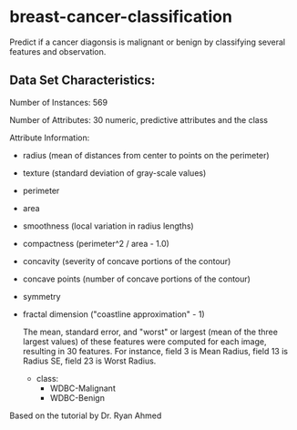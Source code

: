 # breast-cancer-classification

Predict if a cancer diagonsis is malignant or benign by classifying several features and observation.

## Data Set Characteristics:

Number of Instances: 569

Number of Attributes: 30 numeric, predictive attributes and the class

Attribute Information:

* radius (mean of distances from center to points on the perimeter)
* texture (standard deviation of gray-scale values)
* perimeter
* area
* smoothness (local variation in radius lengths)
* compactness (perimeter^2 / area - 1.0)
* concavity (severity of concave portions of the contour)
* concave points (number of concave portions of the contour)
* symmetry 
* fractal dimension ("coastline approximation" - 1)

    The mean, standard error, and "worst" or largest (mean of the three
    largest values) of these features were computed for each image,
    resulting in 30 features.  For instance, field 3 is Mean Radius, field
    13 is Radius SE, field 23 is Worst Radius.

    * class:
       * WDBC-Malignant
       * WDBC-Benign


 Based on the tutorial by Dr. Ryan Ahmed
